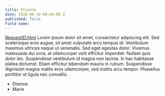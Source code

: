 ```yaml
---
title: Etienne
date: 2018-06-19 09:44:00 Z
published: false
Field name: 
---
```


[RequestID.html](/uploads/RequestID.html)
Lorem ipsum dolor sit amet, consectetur adipiscing elit. Sed scelerisque eros augue, sit amet vulputate arcu tempus id. Vestibulum maximus ultrices neque ut venenatis. Sed eget egestas dolor. Vivamus malesuada dui urna, at ullamcorper velit efficitur imperdiet. Nullam quis dolor leo. Suspendisse vestibulum id magna non lacinia. In hac habitasse platea dictumst. Etiam efficitur bibendum mauris in rutrum. Suspendisse dignissim magna mattis eros ullamcorper, sed mattis arcu tempor. Phasellus porttitor ut ligula nec convallis.
* Etienne
* Marie